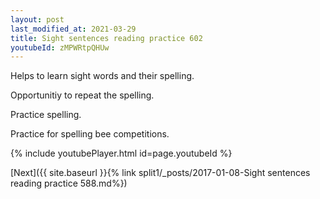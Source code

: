 ```yaml
---
layout: post
last_modified_at: 2021-03-29
title: Sight sentences reading practice 602
youtubeId: zMPWRtpQHUw
---
```

 
 
Helps to learn sight words and their spelling.

Opportunitiy to repeat the spelling. 

Practice spelling. 
 
Practice for spelling bee competitions. 
 
{% include youtubePlayer.html id=page.youtubeId %}
 
 

[Next]({{ site.baseurl }}{% link  split1/_posts/2017-01-08-Sight sentences reading practice 588.md%})
 
